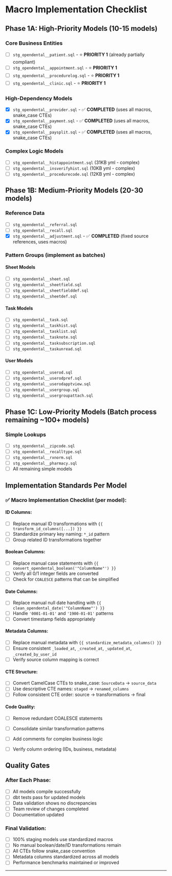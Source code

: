 # Macro Implementation Checklist

## Phase 1A: High-Priority Models (10-15 models)

### Core Business Entities
- [ ] `stg_opendental__patient.sql` - ⭐ **PRIORITY 1** (already partially compliant)
- [ ] `stg_opendental__appointment.sql` - ⭐ **PRIORITY 1** 
- [ ] `stg_opendental__procedurelog.sql` - ⭐ **PRIORITY 1**
- [ ] `stg_opendental__clinic.sql` - ⭐ **PRIORITY 1**

### High-Dependency Models  
- [x] `stg_opendental__provider.sql` - ✅ **COMPLETED** (uses all macros, snake_case CTEs)
- [x] `stg_opendental__payment.sql` - ✅ **COMPLETED** (uses all macros, snake_case CTEs)
- [x] `stg_opendental__paysplit.sql` - ✅ **COMPLETED** (uses all macros, snake_case CTEs)

### Complex Logic Models
- [ ] `stg_opendental__histappointment.sql` (31KB yml - complex)
- [ ] `stg_opendental__insverifyhist.sql` (10KB yml - complex)
- [ ] `stg_opendental__procedurecode.sql` (12KB yml - complex)

## Phase 1B: Medium-Priority Models (20-30 models)

### Reference Data
- [ ] `stg_opendental__referral.sql`
- [ ] `stg_opendental__recall.sql`
- [x] `stg_opendental__adjustment.sql` - ✅ **COMPLETED** (fixed source references, uses macros)

### Pattern Groups (implement as batches)
#### Sheet Models
- [ ] `stg_opendental__sheet.sql`
- [ ] `stg_opendental__sheetfield.sql`
- [ ] `stg_opendental__sheetfielddef.sql`
- [ ] `stg_opendental__sheetdef.sql`

#### Task Models  
- [ ] `stg_opendental__task.sql`
- [ ] `stg_opendental__taskhist.sql`
- [ ] `stg_opendental__tasklist.sql`
- [ ] `stg_opendental__tasknote.sql`
- [ ] `stg_opendental__tasksubscription.sql`
- [ ] `stg_opendental__taskunread.sql`

#### User Models
- [ ] `stg_opendental__userod.sql`
- [ ] `stg_opendental__userodpref.sql`
- [ ] `stg_opendental__userodapptview.sql`
- [ ] `stg_opendental__usergroup.sql`
- [ ] `stg_opendental__usergroupattach.sql`

## Phase 1C: Low-Priority Models (Batch process remaining ~100+ models)

### Simple Lookups
- [ ] `stg_opendental__zipcode.sql`
- [ ] `stg_opendental__recalltype.sql`
- [ ] `stg_opendental__rxnorm.sql`
- [ ] `stg_opendental__pharmacy.sql`
- [ ] All remaining simple models

## Implementation Standards Per Model

### ✅ Macro Implementation Checklist (per model):

#### **ID Columns:**
- [ ] Replace manual ID transformations with `{{ transform_id_columns([...]) }}`
- [ ] Standardize primary key naming: `*_id` pattern
- [ ] Group related ID transformations together

#### **Boolean Columns:**
- [ ] Replace manual case statements with `{{ convert_opendental_boolean('"ColumnName"') }}`
- [ ] Verify all 0/1 integer fields are converted
- [ ] Check for `COALESCE` patterns that can be simplified

#### **Date Columns:**
- [ ] Replace manual null date handling with `{{ clean_opendental_date('"ColumnName"') }}`
- [ ] Handle `'0001-01-01'` and `'1900-01-01'` patterns
- [ ] Convert timestamp fields appropriately

#### **Metadata Columns:**
- [ ] Replace manual metadata with `{{ standardize_metadata_columns() }}`
- [ ] Ensure consistent `_loaded_at`, `_created_at`, `_updated_at`, `_created_by_user_id`
- [ ] Verify source column mapping is correct

#### **CTE Structure:**
- [ ] Convert CamelCase CTEs to snake_case: `SourceData` → `source_data` 
- [ ] Use descriptive CTE names: `staged` → `renamed_columns`
- [ ] Follow consistent CTE order: source → transformations → final

#### **Code Quality:**
- [ ] Remove redundant COALESCE statements 
- [ ] Consolidate similar transformation patterns
- [ ] Add comments for complex business logic
- [ ] Verify column ordering (IDs, business, metadata)


## Quality Gates

### After Each Phase:
- [ ] All models compile successfully 
- [ ] dbt tests pass for updated models
- [ ] Data validation shows no discrepancies
- [ ] Team review of changes completed
- [ ] Documentation updated

### Final Validation:
- [ ] 100% staging models use standardized macros
- [ ] No manual boolean/date/ID transformations remain
- [ ] All CTEs follow snake_case convention
- [ ] Metadata columns standardized across all models
- [ ] Performance benchmarks maintained or improved

---

